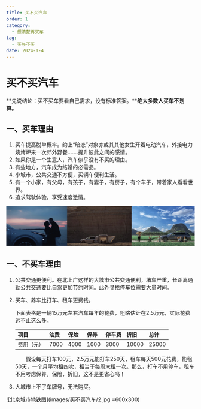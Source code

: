 ```yaml
---
title: 买不买汽车
order: 1
category:
  - 想清楚再买车
tag:
  - 买与不买
date: 2024-1-4
---
```




# 买不买汽车

**先说结论：买不买车要看自己需求，没有标准答案。****绝大多数人买车不划算。**



## 一、买车理由

1. 买车提高脱单概率。约上“暗恋”对象亦或其其他女生开着电动汽车，外接电力烧烤炉来一次郊外野餐.......提升彼此之间的感情。
2. 如果你是一个生意人，汽车似乎没有不买的理由。
3. 有些地方，汽车成为结婚的必需品。
4. 小城市，公共交通不方便，买辆车便利生活。
5. 有一个小家，有父母，有孩子，有妻子，有房子，有个车子，带着家人看看世界。
6. 追求驾驶体验，享受速度激情。

![野外露营](./images/买不买汽车/1.jpg)



## 一、不买车理由

1. 公共交通更便利。在北上广这样的大城市公共交通便利，堵车严重，长距离通勤公共交通要比自驾更加节约时间。此外寻找停车位需要大量时间。

2. 买车、养车比打车、租车更费钱。

   下面表格是一辆15万元左右汽车每年的花费，粗略估计在2.5万元，实际花费远不止这么多。

   | 项目       | 油费 | 保险 | 保养 | 停车费 | 折旧  | 总计  |
   | ---------- | ---- | ---- | ---- | ------ | ----- | ----- |
   | 费用（元） | 7000 | 4000 | 1000 | 3000   | 10000 | 25000 |

   

   &emsp;&emsp;假设每天打车100元，2.5万元能打车250天，租车每天500元花费，能租50天，一个月平均租四次，相当于每周末租一次。那么，打车不用停车，租车不用考虑保养，保险，折旧，这不是更省心吗！

3. 大城市上不了车牌号，无法购买。

![北京城市地铁图](images/买不买汽车/2.jpg =600x300)
